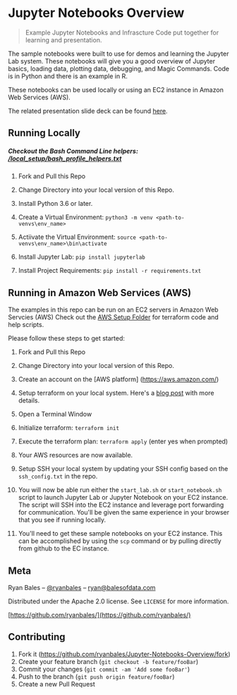 # Jupyter Notebooks Overview
> Example Jupyter Notebooks and Infrascture Code put together for learning and presentation.


The sample notebooks were built to use for demos and learning the Jupyter Lab system.  These notebooks will give you a good overview of Jupyter basics, loading data, plotting data, debugging, and Magic Commands.  Code is in Python and there is an example in R.

These notebooks can be used locally or using an EC2 instance in Amazon Web Services (AWS).

The related presentation slide deck can be found [here](https://t.co/lEfMkm0UOz).


## Running Locally
##### Checkout the Bash Command Line helpers: [/local_setup/bash_profile_helpers.txt](https://github.com/ryanbales/Jupyter-Notebooks-Overview/blob/master/local_setup/bash_profile_helpers.txt)

1. Fork and Pull this Repo

2. Change Directory into your local version of this Repo.

3. Install Python 3.6 or later.

4. Create a Virtual Environment: ```python3 -m venv <path-to-venvs\env_name>```

5. Actiivate the Virtual Environment: ```source <path-to-venvs\env_name>\bin\activate```

6. Install Jupyter Lab: ```pip install jupyterlab```

7. Install Project Requirements: ```pip install -r requirements.txt```


## Running in Amazon Web Services (AWS)
The examples in this repo can be run on an EC2 servers in Amazon Web Servcies (AWS) Check out the [AWS Setup Folder](https://github.com/ryanbales/Jupyter-Notebooks-Overview/blob/master/aws_setup/) for terraform code and help scripts.

Please follow these steps to get started:

1. Fork and Pull this Repo

2. Change Directory into your local version of this Repo.

3. Create an account on the [AWS platform] (https://aws.amazon.com/)

4. Setup terraform on your local system. Here's a [blog post](https://hackernoon.com/introduction-to-aws-with-terraform-7a8daf261dc0) with more details.

5. Open a Terminal Window

6. Initialize terraform: ```terraform init```

7. Execute the terraform plan: ```terraform apply``` (enter yes when prompted)

8. Your AWS resources are now available.

9. Setup SSH your local system by updating your SSH config based on the `ssh_config.txt` in the repo.

10.  You will now be able run either the ``start_lab.sh`` or ``start_notebook.sh`` script to launch Jupyter Lab or Jupyter Notebook on your EC2 instance.  The script will SSH into the EC2 instance and leverage port forwarding for communication.  You'll be given the same experience in your browser that you see if running locally.

11.  You'll need to get these sample notebooks on your EC2 instance.  This can be accomplished by using the ```scp``` command or by pulling directly from github to the EC instance.


## Meta

Ryan Bales – [@ryanbales](https://twitter.com/ryanbales) – ryan@balesofdata.com

Distributed under the Apache 2.0 license. See ``LICENSE`` for more information.

[https://github.com/ryanbales/](https://github.com/ryanbales/)

## Contributing

1. Fork it (<https://github.com/ryanbales/Jupyter-Notebooks-Overview/fork>)
2. Create your feature branch (`git checkout -b feature/fooBar`)
3. Commit your changes (`git commit -am 'Add some fooBar'`)
4. Push to the branch (`git push origin feature/fooBar`)
5. Create a new Pull Request
